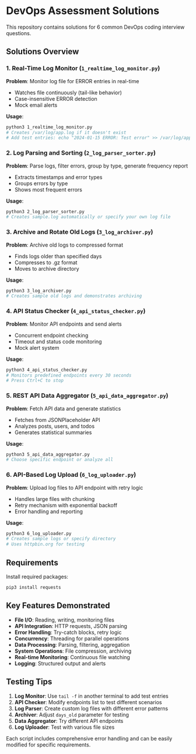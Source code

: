 # DevOps Assessment Solutions

This repository contains solutions for 6 common DevOps coding interview questions.

## Solutions Overview

### 1. Real-Time Log Monitor (`1_realtime_log_monitor.py`)
**Problem**: Monitor log file for ERROR entries in real-time
- Watches file continuously (tail-like behavior)
- Case-insensitive ERROR detection
- Mock email alerts

**Usage**:
```bash
python3 1_realtime_log_monitor.py
# Creates /var/log/app.log if it doesn't exist
# Add test entries: echo "2024-01-15 ERROR: Test error" >> /var/log/app.log
```

### 2. Log Parsing and Sorting (`2_log_parser_sorter.py`)
**Problem**: Parse logs, filter errors, group by type, generate frequency report
- Extracts timestamps and error types
- Groups errors by type
- Shows most frequent errors

**Usage**:
```bash
python3 2_log_parser_sorter.py
# Creates sample.log automatically or specify your own log file
```

### 3. Archive and Rotate Old Logs (`3_log_archiver.py`)
**Problem**: Archive old logs to compressed format
- Finds logs older than specified days
- Compresses to .gz format
- Moves to archive directory

**Usage**:
```bash
python3 3_log_archiver.py
# Creates sample old logs and demonstrates archiving
```

### 4. API Status Checker (`4_api_status_checker.py`)
**Problem**: Monitor API endpoints and send alerts
- Concurrent endpoint checking
- Timeout and status code monitoring
- Mock alert system

**Usage**:
```bash
python3 4_api_status_checker.py
# Monitors predefined endpoints every 30 seconds
# Press Ctrl+C to stop
```

### 5. REST API Data Aggregator (`5_api_data_aggregator.py`)
**Problem**: Fetch API data and generate statistics
- Fetches from JSONPlaceholder API
- Analyzes posts, users, and todos
- Generates statistical summaries

**Usage**:
```bash
python3 5_api_data_aggregator.py
# Choose specific endpoint or analyze all
```

### 6. API-Based Log Upload (`6_log_uploader.py`)
**Problem**: Upload log files to API endpoint with retry logic
- Handles large files with chunking
- Retry mechanism with exponential backoff
- Error handling and reporting

**Usage**:
```bash
python3 6_log_uploader.py
# Creates sample logs or specify directory
# Uses httpbin.org for testing
```

## Requirements

Install required packages:
```bash
pip3 install requests
```

## Key Features Demonstrated

- **File I/O**: Reading, writing, monitoring files
- **API Integration**: HTTP requests, JSON parsing
- **Error Handling**: Try-catch blocks, retry logic
- **Concurrency**: Threading for parallel operations
- **Data Processing**: Parsing, filtering, aggregation
- **System Operations**: File compression, archiving
- **Real-time Monitoring**: Continuous file watching
- **Logging**: Structured output and alerts

## Testing Tips

1. **Log Monitor**: Use `tail -f` in another terminal to add test entries
2. **API Checker**: Modify endpoints list to test different scenarios
3. **Log Parser**: Create custom log files with different error patterns
4. **Archiver**: Adjust `days_old` parameter for testing
5. **Data Aggregator**: Try different API endpoints
6. **Log Uploader**: Test with various file sizes

Each script includes comprehensive error handling and can be easily modified for specific requirements.